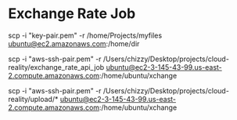 # Exchange Rate Job

scp -i "key-pair.pem" -r /home/Projects/myfiles ubuntu@ec2.amazonaws.com:/home/dir


scp -i "aws-ssh-pair.pem" -r /Users/chizzy/Desktop/projects/cloud-reality/exchange_rate_api_job ubuntu@ec2-3-145-43-99.us-east-2.compute.amazonaws.com:/home/ubuntu/xchange

scp -i "aws-ssh-pair.pem" -r /Users/chizzy/Desktop/projects/cloud-reality/upload/* ubuntu@ec2-3-145-43-99.us-east-2.compute.amazonaws.com:/home/ubuntu/xchange


